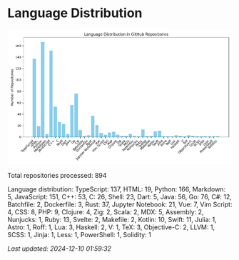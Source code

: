 # Language Distribution

![Language Distribution Chart](language_distribution_bar_chart.png)

Total repositories processed: 894

Language distribution:
TypeScript: 137, HTML: 19, Python: 166, Markdown: 5, JavaScript: 151, C++: 53, C: 26, Shell: 23, Dart: 5, Java: 56, Go: 76, C#: 12, Batchfile: 2, Dockerfile: 3, Rust: 37, Jupyter Notebook: 21, Vue: 7, Vim Script: 4, CSS: 8, PHP: 9, Clojure: 4, Zig: 2, Scala: 2, MDX: 5, Assembly: 2, Nunjucks: 1, Ruby: 13, Svelte: 2, Makefile: 2, Kotlin: 10, Swift: 11, Julia: 1, Astro: 1, Roff: 1, Lua: 3, Haskell: 2, V: 1, TeX: 3, Objective-C: 2, LLVM: 1, SCSS: 1, Jinja: 1, Less: 1, PowerShell: 1, Solidity: 1


_Last updated: 2024-12-10 01:59:32_
